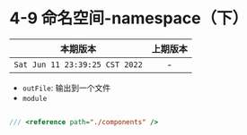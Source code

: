 # 4-9 命名空间-namespace（下） 

|本期版本|上期版本
|:---:|:---:
`Sat Jun 11 23:39:25 CST 2022` | -


* `outFile`: 输出到一个文件
* `module`

```js

/// <reference path="./components" />